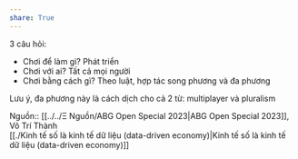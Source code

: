 ```yaml
---  
share: True  
---  
```

3 câu hỏi:  
- Chơi để làm gì? Phát triển  
- Chơi với ai? Tất cả mọi người  
- Chơi bằng cách gì? Theo luật, hợp tác song phương và đa phương  
  
Lưu ý, đa phương này là cách dịch cho cả 2 từ: multiplayer và pluralism  
  
  
Nguồn:: [[../../Ξ Nguồn/ABG Open Special 2023|ABG Open Special 2023]], Võ Trí Thành  
[[./Kinh tế số là kinh tế dữ liệu (data-driven economy)|Kinh tế số là kinh tế dữ liệu (data-driven economy)]]